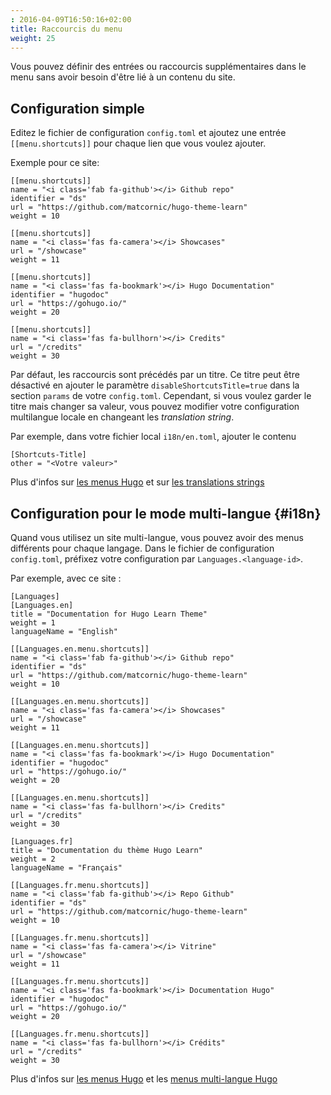 ```yaml
---
: 2016-04-09T16:50:16+02:00
title: Raccourcis du menu
weight: 25
---
```


Vous pouvez définir des entrées ou raccourcis supplémentaires dans le menu sans avoir besoin d'être lié à un contenu du site.

## Configuration simple

Editez le fichier de configuration `config.toml` et ajoutez une entrée `[[menu.shortcuts]]` pour chaque lien que vous voulez ajouter.

Exemple pour ce site:

    [[menu.shortcuts]] 
    name = "<i class='fab fa-github'></i> Github repo"
    identifier = "ds"
    url = "https://github.com/matcornic/hugo-theme-learn"
    weight = 10

    [[menu.shortcuts]]
    name = "<i class='fas fa-camera'></i> Showcases"
    url = "/showcase"
    weight = 11

    [[menu.shortcuts]]
    name = "<i class='fas fa-bookmark'></i> Hugo Documentation"
    identifier = "hugodoc"
    url = "https://gohugo.io/"
    weight = 20

    [[menu.shortcuts]]
    name = "<i class='fas fa-bullhorn'></i> Credits"
    url = "/credits"
    weight = 30

Par défaut, les raccourcis sont précédés par un titre. Ce titre peut être désactivé en ajouter le paramètre `disableShortcutsTitle=true` dans la section `params` de votre `config.toml`. 
Cependant, si vous voulez garder le titre mais changer sa valeur, vous pouvez modifier votre configuration multilangue locale en changeant les *translation string*. 

Par exemple, dans votre fichier local `i18n/en.toml`, ajouter le contenu

    [Shortcuts-Title]
    other = "<Votre valeur>"

Plus d'infos sur [les menus Hugo](https://gohugo.io/extras/menus/) et sur [les translations strings](https://gohugo.io/content-management/multilingual/#translation-of-strings)

## Configuration pour le mode multi-langue {#i18n}

Quand vous utilisez un site multi-langue, vous pouvez avoir des menus différents pour chaque langage. Dans le fichier de configuration `config.toml`, préfixez votre configuration par `Languages.<language-id>`. 


Par exemple, avec ce site :

    [Languages]
    [Languages.en]
    title = "Documentation for Hugo Learn Theme"
    weight = 1
    languageName = "English"

    [[Languages.en.menu.shortcuts]] 
    name = "<i class='fab fa-github'></i> Github repo"
    identifier = "ds"
    url = "https://github.com/matcornic/hugo-theme-learn"
    weight = 10

    [[Languages.en.menu.shortcuts]]
    name = "<i class='fas fa-camera'></i> Showcases"
    url = "/showcase"
    weight = 11

    [[Languages.en.menu.shortcuts]]
    name = "<i class='fas fa-bookmark'></i> Hugo Documentation"
    identifier = "hugodoc"
    url = "https://gohugo.io/"
    weight = 20

    [[Languages.en.menu.shortcuts]]
    name = "<i class='fas fa-bullhorn'></i> Credits"
    url = "/credits"
    weight = 30

    [Languages.fr]
    title = "Documentation du thème Hugo Learn"
    weight = 2
    languageName = "Français"

    [[Languages.fr.menu.shortcuts]]
    name = "<i class='fab fa-github'></i> Repo Github"
    identifier = "ds"
    url = "https://github.com/matcornic/hugo-theme-learn"
    weight = 10

    [[Languages.fr.menu.shortcuts]]
    name = "<i class='fas fa-camera'></i> Vitrine"
    url = "/showcase"
    weight = 11

    [[Languages.fr.menu.shortcuts]]
    name = "<i class='fas fa-bookmark'></i> Documentation Hugo"
    identifier = "hugodoc"
    url = "https://gohugo.io/"
    weight = 20

    [[Languages.fr.menu.shortcuts]]
    name = "<i class='fas fa-bullhorn'></i> Crédits"
    url = "/credits"
    weight = 30

Plus d'infos sur [les menus Hugo](https://gohugo.io/extras/menus/) et les [menus multi-langue Hugo](https://gohugo.io/content-management/multilingual/#menus)